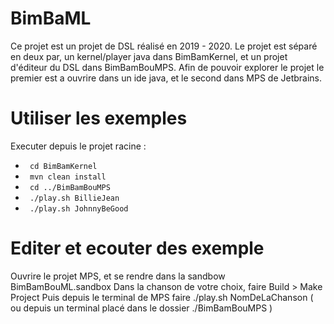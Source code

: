 # BimBaML

Ce projet est un projet de DSL réalisé en 2019 - 2020. 
Le projet est séparé en deux par, un kernel/player java dans BimBamKernel, et un projet d'éditeur du DSL dans BimBamBouMPS.
Afin de pouvoir explorer le projet le premier est a ouvrire dans un ide java, et le second dans MPS de Jetbrains.

# Utiliser les exemples 

Executer depuis le projet racine : 
- ` cd BimBamKernel` 
- ` mvn clean install`
- ` cd ../BimBamBouMPS`
- ` ./play.sh BillieJean`
- ` ./play.sh JohnnyBeGood`

# Editer et ecouter des exemple 

Ouvrire le projet MPS, et se rendre dans la sandbow BimBamBouML.sandbox
Dans la chanson de votre choix, faire Build > Make Project
Puis depuis le terminal de MPS faire ./play.sh NomDeLaChanson
( ou depuis un terminal placé dans le dossier ./BimBamBouMPS )


